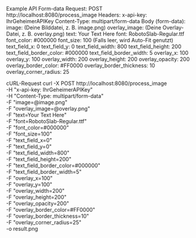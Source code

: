 Example API Form-data Request: 
POST http://localhost:8080/process_image
Headers:
    x-api-key: IhrGeheimerAPIKey
    Content-Type: multipart/form-data
Body (form-data):
    image: (Deine Bilddatei, z. B. image.png)
    overlay_image: (Deine Overlay-Datei, z. B. overlay.png)
    text: Your Text Here
    font: RobotoSlab-Regular.ttf
    font_color: #000000
    font_size: 100  (Falls leer, wird Auto-Fit genutzt)
    text_field_x: 0
    text_field_y: 0
    text_field_width: 800
    text_field_height: 200
    text_field_border_color: #000000
    text_field_border_width: 5
    overlay_x: 100
    overlay_y: 100
    overlay_width: 200
    overlay_height: 200
    overlay_opacity: 200
    overlay_border_color: #FF0000
    overlay_border_thickness: 10
    overlay_corner_radius: 25

   cURL-Request
curl -X POST http://localhost:8080/process_image \
    -H "x-api-key: IhrGeheimerAPIKey" \
    -H "Content-Type: multipart/form-data" \
    -F "image=@image.png" \
    -F "overlay_image=@overlay.png" \
    -F "text=Your Text Here" \
    -F "font=RobotoSlab-Regular.ttf" \
    -F "font_color=#000000" \
    -F "font_size=100" \
    -F "text_field_x=0" \
    -F "text_field_y=0" \
    -F "text_field_width=800" \
    -F "text_field_height=200" \
    -F "text_field_border_color=#000000" \
    -F "text_field_border_width=5" \
    -F "overlay_x=100" \
    -F "overlay_y=100" \
    -F "overlay_width=200" \
    -F "overlay_height=200" \
    -F "overlay_opacity=200" \
    -F "overlay_border_color=#FF0000" \
    -F "overlay_border_thickness=10" \
    -F "overlay_corner_radius=25" \
    -o result.png

